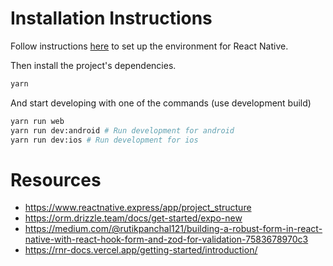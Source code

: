 # Installation Instructions

Follow instructions [here](https://reactnative.dev/docs/set-up-your-environment) to set up the environment for React Native.

Then install the project's dependencies.

```sh
yarn
```

And start developing with one of the commands (use development build)

```sh
yarn run web
yarn run dev:android # Run development for android
yarn run dev:ios # Run development for ios
```

# Resources

- https://www.reactnative.express/app/project_structure
- https://orm.drizzle.team/docs/get-started/expo-new
- https://medium.com/@rutikpanchal121/building-a-robust-form-in-react-native-with-react-hook-form-and-zod-for-validation-7583678970c3
- https://rnr-docs.vercel.app/getting-started/introduction/
